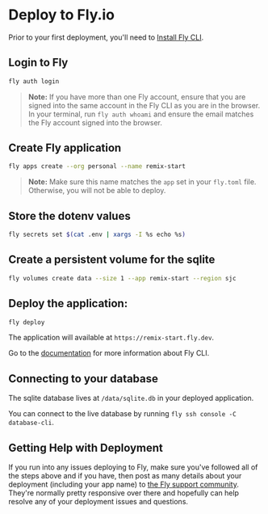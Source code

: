 # Deploy to Fly.io

Prior to your first deployment, you'll need to [Install Fly CLI](https://fly.io/docs/getting-started/installing-flyctl/).

## Login to Fly

```sh
fly auth login
```

> **Note:** If you have more than one Fly account, ensure that you are signed into the same
> account in the Fly CLI as you are in the browser. In your terminal, run `fly auth whoami`
> and ensure the email matches the Fly account signed into the browser.

## Create Fly application

```sh
fly apps create --org personal --name remix-start
```

> **Note:** Make sure this name matches the `app` set in your `fly.toml` file.
> Otherwise, you will not be able to deploy.

## Store the dotenv values

```sh
fly secrets set $(cat .env | xargs -I %s echo %s)
```

## Create a persistent volume for the sqlite

```sh
fly volumes create data --size 1 --app remix-start --region sjc
```

## Deploy the application:

```sh
fly deploy
```

The application will available at `https://remix-start.fly.dev`.

Go to the [documentation](https://fly.io/docs/flyctl) for more information about Fly CLI.

## Connecting to your database

The sqlite database lives at `/data/sqlite.db` in your deployed application.

You can connect to the live database by running `fly ssh console -C database-cli`.

## Getting Help with Deployment

If you run into any issues deploying to Fly, make sure you've followed all of the steps above
and if you have, then post as many details about your deployment (including your app name) to
[the Fly support community](https://community.fly.io). They're normally pretty responsive over
there and hopefully can help resolve any of your deployment issues and questions.
